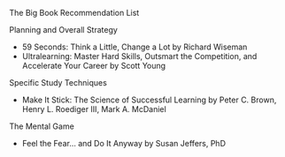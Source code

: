 The Big Book Recommendation List

Planning and Overall Strategy
- 59 Seconds: Think a Little, Change a Lot by Richard Wiseman
- Ultralearning: Master Hard Skills, Outsmart the Competition, and Accelerate Your Career by Scott Young

Specific Study Techniques
- Make It Stick: The Science of Successful Learning by Peter C. Brown, Henry L. Roediger III, Mark A. McDaniel

The Mental Game
- Feel the Fear... and Do It Anyway by Susan Jeffers, PhD
